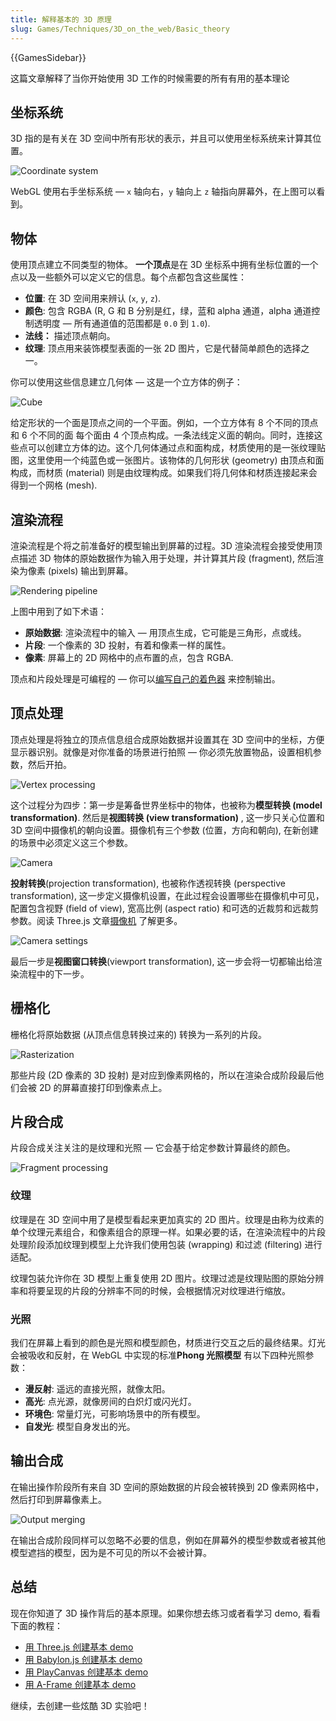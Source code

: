 ```yaml
---
title: 解释基本的 3D 原理
slug: Games/Techniques/3D_on_the_web/Basic_theory
---
```


{{GamesSidebar}}

这篇文章解释了当你开始使用 3D 工作的时候需要的所有有用的基本理论

## 坐标系统

3D 指的是有关在 3D 空间中所有形状的表示，并且可以使用坐标系统来计算其位置。

![Coordinate system](mdn-games-3d-coordinate-system.png)

WebGL 使用右手坐标系统 — `x` 轴向右，`y` 轴向上 `z` 轴指向屏幕外，在上图可以看到。

## 物体

使用顶点建立不同类型的物体。 **一个顶点**是在 3D 坐标系中拥有坐标位置的一个点以及一些额外可以定义它的信息。每个点都包含这些属性：

- **位置**: 在 3D 空间用来辨认 (`x`, `y`, `z`).
- **颜色**: 包含 RGBA (R, G 和 B 分别是红，绿，蓝和 alpha 通道，alpha 通道控制透明度 — 所有通道值的范围都是 `0.0` 到 `1.0`).
- **法线：** 描述顶点朝向。
- **纹理**: 顶点用来装饰模型表面的一张 2D 图片，它是代替简单颜色的选择之一。

你可以使用这些信息建立几何体 — 这是一个立方体的例子：

![Cube](mdn-games-3d-cube.png)

给定形状的一个面是顶点之间的一个平面。例如，一个立方体有 8 个不同的顶点和 6 个不同的面 每个面由 4 个顶点构成。一条法线定义面的朝向。同时，连接这些点可以创建立方体的边。这个几何体通过点和面构成，材质使用的是一张纹理贴图，这里使用一个纯蓝色或一张图片。该物体的几何形状 (geometry) 由顶点和面构成，而材质 (material) 则是由纹理构成。如果我们将几何体和材质连接起来会得到一个网格 (mesh).

## 渲染流程

渲染流程是个将之前准备好的模型输出到屏幕的过程。3D 渲染流程会接受使用顶点描述 3D 物体的原始数据作为输入用于处理，并计算其片段 (fragment), 然后渲染为像素 (pixels) 输出到屏幕。

![Rendering pipeline](mdn-games-3d-rendering-pipeline.png)

上图中用到了如下术语：

- **原始数据**: 渲染流程中的输入 — 用顶点生成，它可能是三角形，点或线。
- **片段**: 一个像素的 3D 投射，有着和像素一样的属性。
- **像素**: 屏幕上的 2D 网格中的点布置的点，包含 RGBA.

顶点和片段处理是可编程的 — 你可以[编写自己的着色器](/zh-CN/docs/Games/Techniques/3D_on_the_web/GLSL_Shaders) 来控制输出。

## 顶点处理

顶点处理是将独立的顶点信息组合成原始数据并设置其在 3D 空间中的坐标，方便显示器识别。就像是对你准备的场景进行拍照 — 你必须先放置物品，设置相机参数，然后开拍。

![Vertex processing](mdn-games-3d-vertex-processing.png)

这个过程分为四步：第一步是筹备世界坐标中的物体，也被称为**模型转换 (model transformation)**. 然后是**视图转换 (view transformation)** , 这一步只关心位置和 3D 空间中摄像机的朝向设置。摄像机有三个参数 (位置，方向和朝向), 在新创建的场景中必须定义这三个参数。

![Camera](mdn-games-3d-camera.png)

**投射转换**(projection transformation), 也被称作透视转换 (perspective transformation), 这一步定义摄像机设置，在此过程会设置哪些在摄像机中可见，配置包含视野 (field of view), 宽高比例 (aspect ratio) 和可选的近裁剪和远裁剪参数。阅读 Three.js 文章[摄像机](/zh-CN/docs/Games/Techniques/3D_on_the_web/Building_up_a_basic_demo_with_Three.js#Camera) 了解更多。

![Camera settings](mdn-games-3d-camera-settings.png)

最后一步是**视图窗口转换**(viewport transformation), 这一步会将一切都输出给渲染流程中的下一步。

## 栅格化

栅格化将原始数据 (从顶点信息转换过来的) 转换为一系列的片段。

![Rasterization](mdn-games-3d-rasterization.png)

那些片段 (2D 像素的 3D 投射) 是对应到像素网格的，所以在渲染合成阶段最后他们会被 2D 的屏幕直接打印到像素点上。

## 片段合成

片段合成关注关注的是纹理和光照 — 它会基于给定参数计算最终的颜色。

![Fragment processing](mdn-games-3d-fragment-processing.png)

### 纹理

纹理是在 3D 空间中用了是模型看起来更加真实的 2D 图片。纹理是由称为纹素的单个纹理元素组合，和像素组合的原理一样。如果必要的话，在渲染流程中的片段处理阶段添加纹理到模型上允许我们使用包装 (wrapping) 和过滤 (filtering) 进行适配。

纹理包装允许你在 3D 模型上重复使用 2D 图片。纹理过滤是纹理贴图的原始分辨率和将要呈现的片段的分辨率不同的时候，会根据情况对纹理进行缩放。

### 光照

我们在屏幕上看到的颜色是光照和模型颜色，材质进行交互之后的最终结果。灯光会被吸收和反射，在 WebGL 中实现的标准**Phong 光照模型** 有以下四种光照参数：

- **漫反射**: 遥远的直接光照，就像太阳。
- **高光**: 点光源，就像房间的白炽灯或闪光灯。
- **环境色**: 常量灯光，可影响场景中的所有模型。
- **自发光**: 模型自身发出的光。

## 输出合成

在输出操作阶段所有来自 3D 空间的原始数据的片段会被转换到 2D 像素网格中，然后打印到屏幕像素上。

![Output merging](mdn-games-3d-output-merging.png)

在输出合成阶段同样可以忽略不必要的信息，例如在屏幕外的模型参数或者被其他模型遮挡的模型，因为是不可见的所以不会被计算。

## 总结

现在你知道了 3D 操作背后的基本原理。如果你想去练习或者看学习 demo, 看看下面的教程：

- [用 Three.js 创建基本 demo](/zh-CN/docs/Games/Techniques/3D_on_the_web/Building_up_a_basic_demo_with_Three.js)
- [用 Babylon.js 创建基本 demo](/zh-CN/docs/Games/Techniques/3D_on_the_web/Building_up_a_basic_demo_with_Babylon.js)
- [用 PlayCanvas 创建基本 demo](/zh-CN/docs/Games/Techniques/3D_on_the_web/Building_up_a_basic_demo_with_PlayCanvas)
- [用 A-Frame 创建基本 demo](/zh-CN/docs/Games/Techniques/3D_on_the_web/Building_up_a_basic_demo_with_A-Frame)

继续，去创建一些炫酷 3D 实验吧！
